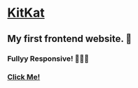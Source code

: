 # [KitKat](https://likhith1030.github.io/KitKat/)
## My first frontend website. :100: <br/>
###  Fullyy Responsive! :shit::shit::shit:
### [Click Me!](https://likhith1030.github.io/KitKat/)
